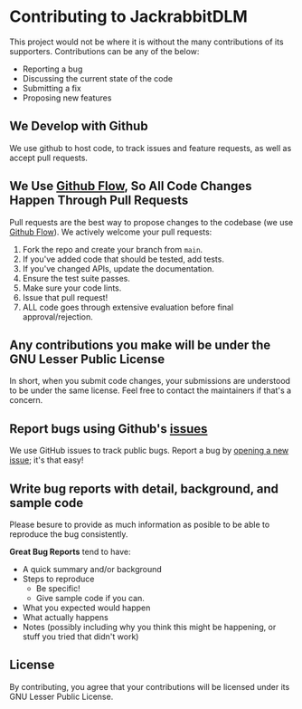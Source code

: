 # Contributing to JackrabbitDLM

This project would not be where it is without the many contributions of its supporters. Contributions can be any of the below:

- Reporting a bug
- Discussing the current state of the code
- Submitting a fix
- Proposing new features

## We Develop with Github

We use github to host code, to track issues and feature requests, as well as accept pull requests.

## We Use [Github Flow](https://guides.github.com/introduction/flow/index.html), So All Code Changes Happen Through Pull Requests

Pull requests are the best way to propose changes to the codebase (we use [Github Flow](https://guides.github.com/introduction/flow/index.html)). We actively welcome your pull requests:

1. Fork the repo and create your branch from `main`.
2. If you've added code that should be tested, add tests.
3. If you've changed APIs, update the documentation.
4. Ensure the test suite passes.
5. Make sure your code lints.
6. Issue that pull request!
7. ALL code goes through extensive evaluation before final approval/rejection.

## Any contributions you make will be under the GNU Lesser Public License

In short, when you submit code changes, your submissions are understood to be under the same license. Feel free to contact the maintainers if that's a concern.

## Report bugs using Github's [issues](https://github.com/rapmd73/JackrabbitDLM/issues)

We use GitHub issues to track public bugs. Report a bug by [opening a new issue](); it's that easy!

## Write bug reports with detail, background, and sample code

Please besure to provide as much information as posible to be able to reproduce the bug consistently.

**Great Bug Reports** tend to have:

- A quick summary and/or background
- Steps to reproduce
  - Be specific!
  - Give sample code if you can. 
- What you expected would happen
- What actually happens
- Notes (possibly including why you think this might be happening, or stuff you tried that didn't work)

## License

By contributing, you agree that your contributions will be licensed under its GNU Lesser Public License.
